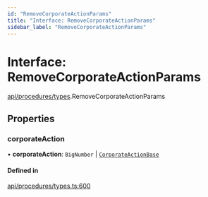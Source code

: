 ```yaml
---
id: "RemoveCorporateActionParams"
title: "Interface: RemoveCorporateActionParams"
sidebar_label: "RemoveCorporateActionParams"
---
```


# Interface: RemoveCorporateActionParams

[api/procedures/types](../../../../../modules/API/Procedures/Types/Types.md).RemoveCorporateActionParams

## Properties

### corporateAction

• **corporateAction**: `BigNumber` \| [`CorporateActionBase`](../../../../../classes/API/Entities/CorporateActionBase/CorporateActionBase.md)

#### Defined in

[api/procedures/types.ts:600](https://github.com/PolymeshAssociation/polymesh-sdk/blob/15be87e8/src/api/procedures/types.ts#L600)
